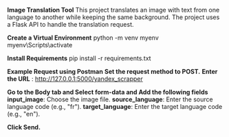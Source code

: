 **Image Translation Tool**
This project translates an image with text from one language to another while keeping the same background.
The project uses a Flask API to handle the translation request.

**Create a Virtual Environment**
python -m venv myenv
myenv\Scripts\activate

**Install Requirements**
pip install -r requirements.txt

**Example Request using Postman**
**Set the request method to POST.**
**Enter the URL** : http://127.0.0.1:5000/yandex_scrapper

**Go to the Body tab and Select form-data and Add the following fields**
**input_image**: Choose the image file.
**source_language**: Enter the source language code (e.g., "fr").
**target_language**: Enter the target language code (e.g., "en").

**Click Send.**
